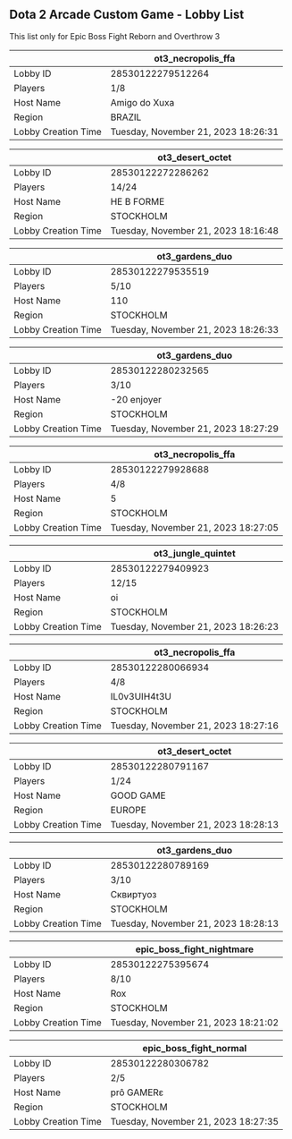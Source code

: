 ## Dota 2 Arcade Custom Game - Lobby List

This list only for Epic Boss Fight Reborn and Overthrow 3

|  | ot3_necropolis_ffa |
| ------ | ------ |
| Lobby ID | 28530122279512264 |
| Players | 1/8 |
| Host Name | Amigo do Xuxa |
| Region | BRAZIL |
| Lobby Creation Time | Tuesday, November 21, 2023 18:26:31 |


|  | ot3_desert_octet |
| ------ | ------ |
| Lobby ID | 28530122272286262 |
| Players | 14/24 |
| Host Name | HE B FORME |
| Region | STOCKHOLM |
| Lobby Creation Time | Tuesday, November 21, 2023 18:16:48 |


|  | ot3_gardens_duo |
| ------ | ------ |
| Lobby ID | 28530122279535519 |
| Players | 5/10 |
| Host Name | 110 |
| Region | STOCKHOLM |
| Lobby Creation Time | Tuesday, November 21, 2023 18:26:33 |


|  | ot3_gardens_duo |
| ------ | ------ |
| Lobby ID | 28530122280232565 |
| Players | 3/10 |
| Host Name | -20 enjoyer |
| Region | STOCKHOLM |
| Lobby Creation Time | Tuesday, November 21, 2023 18:27:29 |


|  | ot3_necropolis_ffa |
| ------ | ------ |
| Lobby ID | 28530122279928688 |
| Players | 4/8 |
| Host Name | 5 |
| Region | STOCKHOLM |
| Lobby Creation Time | Tuesday, November 21, 2023 18:27:05 |


|  | ot3_jungle_quintet |
| ------ | ------ |
| Lobby ID | 28530122279409923 |
| Players | 12/15 |
| Host Name | oi |
| Region | STOCKHOLM |
| Lobby Creation Time | Tuesday, November 21, 2023 18:26:23 |


|  | ot3_necropolis_ffa |
| ------ | ------ |
| Lobby ID | 28530122280066934 |
| Players | 4/8 |
| Host Name | IL0v3UIH4t3U |
| Region | STOCKHOLM |
| Lobby Creation Time | Tuesday, November 21, 2023 18:27:16 |


|  | ot3_desert_octet |
| ------ | ------ |
| Lobby ID | 28530122280791167 |
| Players | 1/24 |
| Host Name | GOOD GAME |
| Region | EUROPE |
| Lobby Creation Time | Tuesday, November 21, 2023 18:28:13 |


|  | ot3_gardens_duo |
| ------ | ------ |
| Lobby ID | 28530122280789169 |
| Players | 3/10 |
| Host Name | Сквиртуоз |
| Region | STOCKHOLM |
| Lobby Creation Time | Tuesday, November 21, 2023 18:28:13 |


|  | epic_boss_fight_nightmare |
| ------ | ------ |
| Lobby ID | 28530122275395674 |
| Players | 8/10 |
| Host Name | Rox |
| Region | STOCKHOLM |
| Lobby Creation Time | Tuesday, November 21, 2023 18:21:02 |


|  | epic_boss_fight_normal |
| ------ | ------ |
| Lobby ID | 28530122280306782 |
| Players | 2/5 |
| Host Name | prô GAMERε |
| Region | STOCKHOLM |
| Lobby Creation Time | Tuesday, November 21, 2023 18:27:35 |


